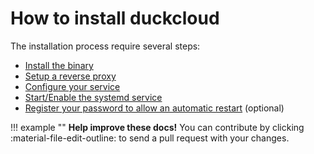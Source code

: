 # How to install duckcloud

The installation process require several steps:

- [Install the binary](./packages/package-managers.md)
- [Setup a reverse proxy](./proxies/why-use-a-proxy.md)
- [Configure your service](./configuration.md)
- [Start/Enable the systemd service](./systemd.md)
- [Register your password to allow an automatic restart](./password.md) (optional)


!!! example ""
    **Help improve these docs!** You can contribute by clicking :material-file-edit-outline: to send a pull request with your changes.
